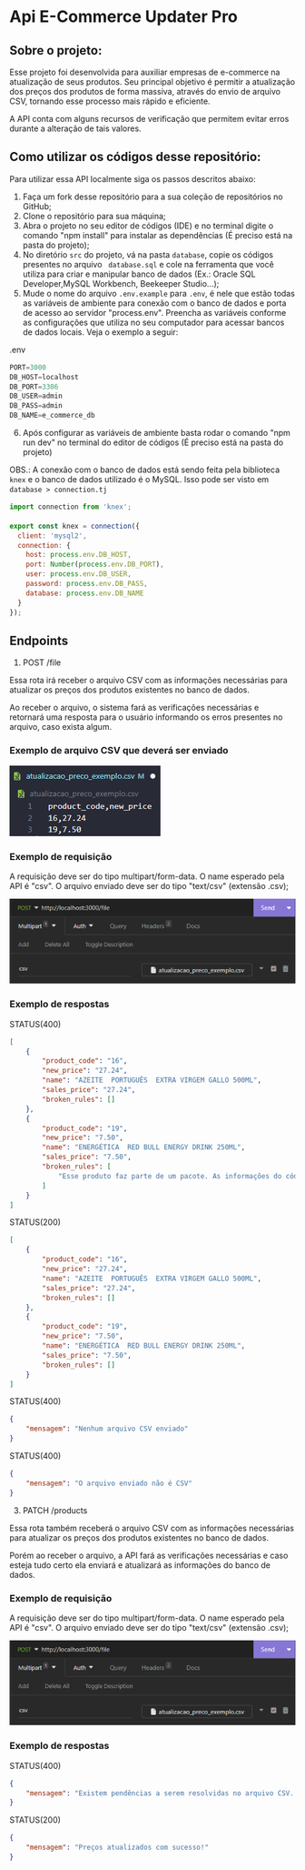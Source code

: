 # Api E-Commerce Updater Pro

## Sobre o projeto:

Esse projeto foi desenvolvida para auxiliar empresas de e-commerce na atualização de seus produtos. Seu principal objetivo é permitir a atualização dos preços dos produtos de forma massiva, através do envio de arquivo CSV, tornando esse processo mais rápido e eficiente.

A API conta com alguns recursos de verificação que permitem evitar erros durante a alteração de tais valores.

## Como utilizar os códigos desse repositório:

Para utilizar essa API localmente siga os passos descritos abaixo:

1. Faça um fork desse repositório para a sua coleção de repositórios no GitHub;
2. Clone o repositório para sua máquina;
3. Abra o projeto no seu editor de códigos (IDE) e no terminal digite o comando "npm install" para instalar as dependências (É preciso está na pasta do projeto);
4. No diretório ```src``` do projeto, vá na pasta ```database```, copie os códigos presentes no arquivo ``` database.sql``` e cole na ferramenta que você utiliza para criar e manipular banco de dados (Ex.: Oracle SQL Developer,MySQL Workbench, Beekeeper Studio...);
5. Mude o nome do arquivo ```.env.example``` para ```.env```, é nele que estão todas as variáveis de ambiente para conexão com o banco de dados e porta de acesso ao servidor "process.env". Preencha as variáveis conforme as configurações que utiliza no seu computador para acessar bancos de dados locais. Veja o exemplo a seguir: 

.env
```javascript
PORT=3000
DB_HOST=localhost
DB_PORT=3306
DB_USER=admin
DB_PASS=admin
DB_NAME=e_commerce_db
```
6. Após configurar as variáveis de ambiente basta rodar o comando "npm run dev" no terminal do editor de códigos (É preciso está na pasta do projeto)

OBS.: A conexão com o banco de dados está sendo feita pela biblioteca ```knex``` e o banco de dados utilizado é o MySQL. Isso pode ser visto em ```database > connection.tj```

```javascript
import connection from 'knex';

export const knex = connection({
  client: 'mysql2',
  connection: {
    host: process.env.DB_HOST,
    port: Number(process.env.DB_PORT),
    user: process.env.DB_USER,
    password: process.env.DB_PASS,
    database: process.env.DB_NAME
  }
});
```

## Endpoints

1. POST /file

Essa rota irá receber o arquivo CSV com as informações necessárias para atualizar os preços dos produtos existentes no banco de dados.

Ao receber o arquivo, o sistema fará as verificações necessárias e retornará uma resposta para o usuário informando os erros presentes no arquivo, caso exista algum.

### Exemplo de arquivo CSV que deverá ser enviado

<img src="./images/csv.png" alt="">

### Exemplo de requisição
A requisição deve ser do tipo multipart/form-data. O name esperado pela API é "csv". O arquivo enviado deve ser do tipo  "text/csv" (extensão .csv);

<img src="./images/requisicao.png" alt="">

### Exemplo de respostas
STATUS(400)
```json 
[
    {
        "product_code": "16",
        "new_price": "27.24",
        "name": "AZEITE  PORTUGUÊS  EXTRA VIRGEM GALLO 500ML",
        "sales_price": "27.24",
        "broken_rules": []
    },
    {
        "product_code": "19",
        "new_price": "7.50",
        "name": "ENERGÉTICA  RED BULL ENERGY DRINK 250ML",
        "sales_price": "7.50",
        "broken_rules": [
            "Esse produto faz parte de um pacote. As informações do código do pacote e seu novo preço também devem estar no arquivo CSV. Código do Pacote: 1020"
        ]
    }
]
```
STATUS(200)
```json
[
    {
        "product_code": "16",
        "new_price": "27.24",
        "name": "AZEITE  PORTUGUÊS  EXTRA VIRGEM GALLO 500ML",
        "sales_price": "27.24",
        "broken_rules": []
    },
    {
        "product_code": "19",
        "new_price": "7.50",
        "name": "ENERGÉTICA  RED BULL ENERGY DRINK 250ML",
        "sales_price": "7.50",
        "broken_rules": []
    }
]
```
STATUS(400)
```json
{
    "mensagem": "Nenhum arquivo CSV enviado"
}
```
STATUS(400)
```json
{
    "mensagem": "O arquivo enviado não é CSV"
}
```

3. PATCH /products

Essa rota também receberá o arquivo CSV com as informações necessárias para atualizar os preços dos produtos existentes no banco de dados.

Porém ao receber o arquivo, a API fará as verificações necessárias e caso esteja tudo certo ela enviará e atualizará as informações do banco de dados. 

### Exemplo de requisição

A requisição deve ser do tipo multipart/form-data. O name esperado pela API é "csv". O arquivo enviado deve ser do tipo  "text/csv" (extensão .csv);

<img src="./images/requisicao.png" alt="">

### Exemplo de respostas
STATUS(400)
```json
{
    "mensagem": "Existem pendências a serem resolvidas no arquivo CSV. Por favor, resolva essas pendências e reenvie o arquivo para nova verificação"
}
```
STATUS(200)
```json
{
    "mensagem": "Preços atualizados com sucesso!"
}
```
